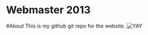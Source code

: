 Webmaster 2013
==============

#About
This is my github git repo for the website.
![YAY](http://fc00.deviantart.net/fs70/f/2011/191/a/6/flutteryay_by_scaterberry-d3lod80.png "YAY!!!")